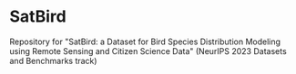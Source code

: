 # SatBird
Repository for "SatBird: a Dataset for Bird Species Distribution Modeling using Remote Sensing and Citizen Science Data" (NeurIPS 2023 Datasets and Benchmarks track)
